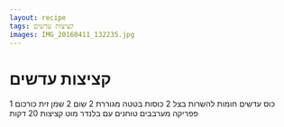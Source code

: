 ```yaml
---
layout: recipe
tags: קציצות עדשים
images: IMG_20160411_132235.jpg
---
```


# קציצות עדשים

1 כוס עדשים חומות להשרות
בצל
2 כוסות בטטה מגוררת
2 שום
2 שמן זית
כורכום פפריקה
מערבבים טוחנים עם בלנדר
מוט קציצות 20 דקות
